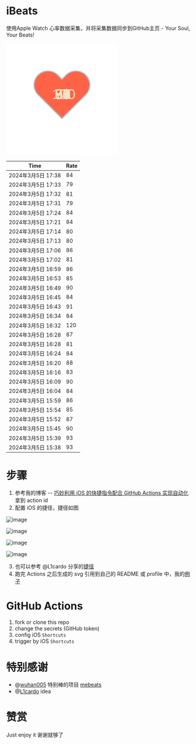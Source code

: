 # iBeats
使用Apple Watch 心率数据采集，并将采集数据同步到GitHub主页 - Your Soul, Your Beats!

![](./files/heart.svg)

<!--START_SECTION:my_heart_rate-->
| Time | Rate | 
 | ---- | ---- | 
| 2024年3月5日 17:38 | 84 |
| 2024年3月5日 17:33 | 79 |
| 2024年3月5日 17:32 | 81 |
| 2024年3月5日 17:31 | 79 |
| 2024年3月5日 17:24 | 84 |
| 2024年3月5日 17:21 | 84 |
| 2024年3月5日 17:14 | 80 |
| 2024年3月5日 17:13 | 80 |
| 2024年3月5日 17:06 | 86 |
| 2024年3月5日 17:02 | 81 |
| 2024年3月5日 16:59 | 86 |
| 2024年3月5日 16:53 | 85 |
| 2024年3月5日 16:49 | 90 |
| 2024年3月5日 16:45 | 84 |
| 2024年3月5日 16:43 | 91 |
| 2024年3月5日 16:34 | 84 |
| 2024年3月5日 16:32 | 120 |
| 2024年3月5日 16:28 | 87 |
| 2024年3月5日 16:28 | 81 |
| 2024年3月5日 16:24 | 84 |
| 2024年3月5日 16:20 | 88 |
| 2024年3月5日 16:16 | 83 |
| 2024年3月5日 16:09 | 90 |
| 2024年3月5日 16:04 | 84 |
| 2024年3月5日 15:59 | 86 |
| 2024年3月5日 15:54 | 85 |
| 2024年3月5日 15:52 | 87 |
| 2024年3月5日 15:45 | 90 |
| 2024年3月5日 15:39 | 93 |
| 2024年3月5日 15:38 | 93 |

<!--END_SECTION:my_heart_rate-->

# 步骤
1. 参考我的博客 -- [巧妙利用 iOS 的快捷指令配合 GitHub Actions 实现自动化](https://github.com/yihong0618/gitblog/issues/198) 拿到 action id
2. 配置 iOS 的捷径，捷径如图

![image](https://user-images.githubusercontent.com/15976103/122154218-0db0b480-ce97-11eb-93bb-5aec07c558dc.png)

![image](https://user-images.githubusercontent.com/15976103/122154236-186b4980-ce97-11eb-8e4b-70551a0391ae.png)

![image](https://user-images.githubusercontent.com/15976103/122154268-2d47dd00-ce97-11eb-902e-3acf292265a9.png)

![image](https://user-images.githubusercontent.com/15976103/122174055-fa144680-ceb4-11eb-9be2-3eb83cd516f7.png)

3. 也可以参考 @L1cardo 分享的[捷径](https://www.icloud.com/shortcuts/6ab6047b459c41ad822ad6b94b1c03d4)
4. 跑完 Actions 之后生成的 svg 引用到自己的 README 或 profile 中，我的[例子](https://github.com/yihong0618) 

# GitHub Actions

1. fork or clone this repo
2. change the secrets (GitHub token)
3. config iOS `Shortcuts` 
4. trigger by iOS `Shortcuts`

# 特别感谢
- @[wuhan005](https://github.com/wuhan005) 特别棒的项目 [mebeats](https://github.com/wuhan005/mebeats)
- @[L1cardo](https://github.com/L1cardo) idea

# 赞赏
Just enjoy it
谢谢就够了
